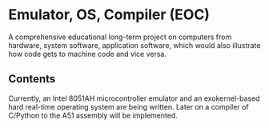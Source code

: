 # Emulator, OS, Compiler (EOC)

A comprehensive educational long-term project on computers from hardware,
system software, application software, which would also illustrate how
code gets to machine code and vice versa.

## Contents

Currently, an Intel 8051AH microcontroller emulator and an exokernel-based
hard real-time operating system are being written. Later on a compiler
of C/Python to the A51 assembly will be implemented.

